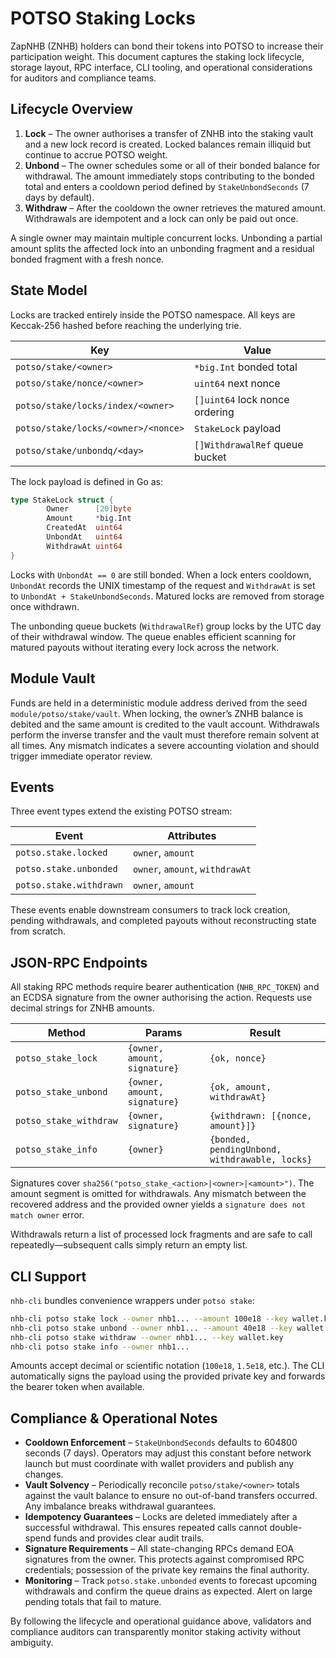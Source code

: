 # POTSO Staking Locks

ZapNHB (ZNHB) holders can bond their tokens into POTSO to increase their participation weight. This document captures the staking lock lifecycle, storage layout, RPC interface, CLI tooling, and operational considerations for auditors and compliance teams.

## Lifecycle Overview

1. **Lock** – The owner authorises a transfer of ZNHB into the staking vault and a new lock record is created. Locked balances remain illiquid but continue to accrue POTSO weight.
2. **Unbond** – The owner schedules some or all of their bonded balance for withdrawal. The amount immediately stops contributing to the bonded total and enters a cooldown period defined by `StakeUnbondSeconds` (7 days by default).
3. **Withdraw** – After the cooldown the owner retrieves the matured amount. Withdrawals are idempotent and a lock can only be paid out once.

A single owner may maintain multiple concurrent locks. Unbonding a partial amount splits the affected lock into an unbonding fragment and a residual bonded fragment with a fresh nonce.

## State Model

Locks are tracked entirely inside the POTSO namespace. All keys are Keccak-256 hashed before reaching the underlying trie.

| Key | Value |
| --- | --- |
| `potso/stake/<owner>` | `*big.Int` bonded total |
| `potso/stake/nonce/<owner>` | `uint64` next nonce |
| `potso/stake/locks/index/<owner>` | `[]uint64` lock nonce ordering |
| `potso/stake/locks/<owner>/<nonce>` | `StakeLock` payload |
| `potso/stake/unbondq/<day>` | `[]WithdrawalRef` queue bucket |

The lock payload is defined in Go as:

```go
type StakeLock struct {
        Owner      [20]byte
        Amount     *big.Int
        CreatedAt  uint64
        UnbondAt   uint64
        WithdrawAt uint64
}
```

Locks with `UnbondAt == 0` are still bonded. When a lock enters cooldown, `UnbondAt` records the UNIX timestamp of the request and `WithdrawAt` is set to `UnbondAt + StakeUnbondSeconds`. Matured locks are removed from storage once withdrawn.

The unbonding queue buckets (`WithdrawalRef`) group locks by the UTC day of their withdrawal window. The queue enables efficient scanning for matured payouts without iterating every lock across the network.

## Module Vault

Funds are held in a deterministic module address derived from the seed `module/potso/stake/vault`. When locking, the owner’s ZNHB balance is debited and the same amount is credited to the vault account. Withdrawals perform the inverse transfer and the vault must therefore remain solvent at all times. Any mismatch indicates a severe accounting violation and should trigger immediate operator review.

## Events

Three event types extend the existing POTSO stream:

| Event | Attributes |
| --- | --- |
| `potso.stake.locked` | `owner`, `amount` |
| `potso.stake.unbonded` | `owner`, `amount`, `withdrawAt` |
| `potso.stake.withdrawn` | `owner`, `amount` |

These events enable downstream consumers to track lock creation, pending withdrawals, and completed payouts without reconstructing state from scratch.

## JSON-RPC Endpoints

All staking RPC methods require bearer authentication (`NHB_RPC_TOKEN`) and an ECDSA signature from the owner authorising the action. Requests use decimal strings for ZNHB amounts.

| Method | Params | Result |
| --- | --- | --- |
| `potso_stake_lock` | `{owner, amount, signature}` | `{ok, nonce}` |
| `potso_stake_unbond` | `{owner, amount, signature}` | `{ok, amount, withdrawAt}` |
| `potso_stake_withdraw` | `{owner, signature}` | `{withdrawn: [{nonce, amount}]}` |
| `potso_stake_info` | `{owner}` | `{bonded, pendingUnbond, withdrawable, locks}` |

Signatures cover `sha256("potso_stake_<action>|<owner>|<amount>")`. The amount segment is omitted for withdrawals. Any mismatch between the recovered address and the provided owner yields a `signature does not match owner` error.

Withdrawals return a list of processed lock fragments and are safe to call repeatedly—subsequent calls simply return an empty list.

## CLI Support

`nhb-cli` bundles convenience wrappers under `potso stake`:

```bash
nhb-cli potso stake lock --owner nhb1... --amount 100e18 --key wallet.key
nhb-cli potso stake unbond --owner nhb1... --amount 40e18 --key wallet.key
nhb-cli potso stake withdraw --owner nhb1... --key wallet.key
nhb-cli potso stake info --owner nhb1...
```

Amounts accept decimal or scientific notation (`100e18`, `1.5e18`, etc.). The CLI automatically signs the payload using the provided private key and forwards the bearer token when available.

## Compliance & Operational Notes

* **Cooldown Enforcement** – `StakeUnbondSeconds` defaults to 604800 seconds (7 days). Operators may adjust this constant before network launch but must coordinate with wallet providers and publish any changes.
* **Vault Solvency** – Periodically reconcile `potso/stake/<owner>` totals against the vault balance to ensure no out-of-band transfers occurred. Any imbalance breaks withdrawal guarantees.
* **Idempotency Guarantees** – Locks are deleted immediately after a successful withdrawal. This ensures repeated calls cannot double-spend funds and provides clear audit trails.
* **Signature Requirements** – All state-changing RPCs demand EOA signatures from the owner. This protects against compromised RPC credentials; possession of the private key remains the final authority.
* **Monitoring** – Track `potso.stake.unbonded` events to forecast upcoming withdrawals and confirm the queue drains as expected. Alert on large pending totals that fail to mature.

By following the lifecycle and operational guidance above, validators and compliance auditors can transparently monitor staking activity without ambiguity.
